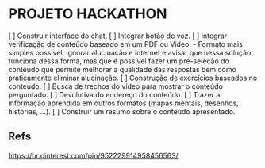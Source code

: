 # PROJETO HACKATHON

[ ] Construir interface do chat.
[ ] Integrar botão de voz.
[ ] Integrar verificação de conteúdo baseado em um PDF ou Video.
    - Formato mais simples possível, ignorar alucinação e internet e avisar que nessa solução funciona dessa forma, mas que é possível fazer um pré-seleção do conteúdo que permite melhorar a qualidade das respostas bem como praticamente eliminar alucinação.
[ ] Construção de exercícios baseados no conteúdo.
[ ] Busca de trechos do vídeo para mostrar o conteúdo perguntado.
[ ] Devolutiva do endereço do conteúdo.
[ ] Trazer a informação aprendida em outros formatos (mapas mentais, desenhos, histórias, ...).
[ ] Construir um resumo sobre o conteúdo apresentado.

## Refs

https://br.pinterest.com/pin/952229914958456563/